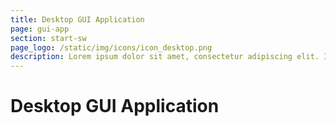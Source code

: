 ```yaml
---
title: Desktop GUI Application
page: gui-app
section: start-sw
page_logo: /static/img/icons/icon_desktop.png
description: Lorem ipsum dolor sit amet, consectetur adipiscing elit. In in tristique felis. Duis ornare velit at libero sollicitudin congue. Mauris a pharetra augue. Ut vehicula sed neque sed congue. 
---
```


# Desktop GUI Application

